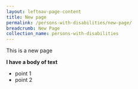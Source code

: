 ```yaml
---
layout: leftnav-page-content
title: New page
permalink: /persons-with-disabilities/new-page/
breadcrumb: New Page
collection_name: persons-with-disabilities
---
```


This is a new page

**I have a body of text**

 - point 1 
 - point 2

